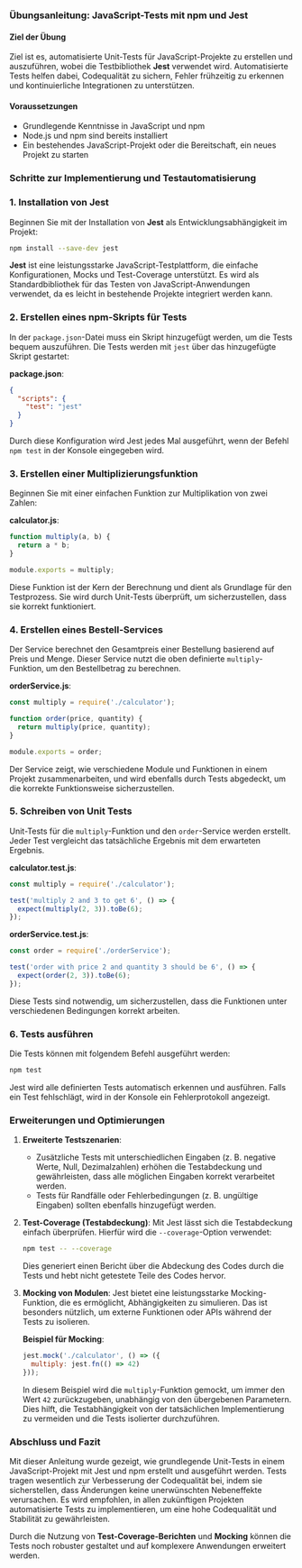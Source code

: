 ### Übungsanleitung: JavaScript-Tests mit npm und Jest

#### Ziel der Übung

Ziel ist es, automatisierte Unit-Tests für JavaScript-Projekte zu erstellen und auszuführen, wobei die Testbibliothek **Jest** verwendet wird. Automatisierte Tests helfen dabei, Codequalität zu sichern, Fehler frühzeitig zu erkennen und kontinuierliche Integrationen zu unterstützen.

#### Voraussetzungen

- Grundlegende Kenntnisse in JavaScript und npm
- Node.js und npm sind bereits installiert
- Ein bestehendes JavaScript-Projekt oder die Bereitschaft, ein neues Projekt zu starten

### Schritte zur Implementierung und Testautomatisierung

### 1. **Installation von Jest**

Beginnen Sie mit der Installation von **Jest** als Entwicklungsabhängigkeit im Projekt:
```bash
npm install --save-dev jest
```
**Jest** ist eine leistungsstarke JavaScript-Testplattform, die einfache Konfigurationen, Mocks und Test-Coverage unterstützt. Es wird als Standardbibliothek für das Testen von JavaScript-Anwendungen verwendet, da es leicht in bestehende Projekte integriert werden kann.

### 2. **Erstellen eines npm-Skripts für Tests**

In der `package.json`-Datei muss ein Skript hinzugefügt werden, um die Tests bequem auszuführen. Die Tests werden mit `jest` über das hinzugefügte Skript gestartet:

**package.json**:
```json
{
  "scripts": {
    "test": "jest"
  }
}
```
Durch diese Konfiguration wird Jest jedes Mal ausgeführt, wenn der Befehl `npm test` in der Konsole eingegeben wird.

### 3. **Erstellen einer Multiplizierungsfunktion**

Beginnen Sie mit einer einfachen Funktion zur Multiplikation von zwei Zahlen:

**calculator.js**:
```javascript
function multiply(a, b) {
  return a * b;
}

module.exports = multiply;
```
Diese Funktion ist der Kern der Berechnung und dient als Grundlage für den Testprozess. Sie wird durch Unit-Tests überprüft, um sicherzustellen, dass sie korrekt funktioniert.

### 4. **Erstellen eines Bestell-Services**

Der Service berechnet den Gesamtpreis einer Bestellung basierend auf Preis und Menge. Dieser Service nutzt die oben definierte `multiply`-Funktion, um den Bestellbetrag zu berechnen.

**orderService.js**:
```javascript
const multiply = require('./calculator');

function order(price, quantity) {
  return multiply(price, quantity);
}

module.exports = order;
```
Der Service zeigt, wie verschiedene Module und Funktionen in einem Projekt zusammenarbeiten, und wird ebenfalls durch Tests abgedeckt, um die korrekte Funktionsweise sicherzustellen.

### 5. **Schreiben von Unit Tests**

Unit-Tests für die `multiply`-Funktion und den `order`-Service werden erstellt. Jeder Test vergleicht das tatsächliche Ergebnis mit dem erwarteten Ergebnis.

**calculator.test.js**:
```javascript
const multiply = require('./calculator');

test('multiply 2 and 3 to get 6', () => {
  expect(multiply(2, 3)).toBe(6);
});
```

**orderService.test.js**:
```javascript
const order = require('./orderService');

test('order with price 2 and quantity 3 should be 6', () => {
  expect(order(2, 3)).toBe(6);
});
```
Diese Tests sind notwendig, um sicherzustellen, dass die Funktionen unter verschiedenen Bedingungen korrekt arbeiten.

### 6. **Tests ausführen**

Die Tests können mit folgendem Befehl ausgeführt werden:
```bash
npm test
```
Jest wird alle definierten Tests automatisch erkennen und ausführen. Falls ein Test fehlschlägt, wird in der Konsole ein Fehlerprotokoll angezeigt.

### Erweiterungen und Optimierungen

1. **Erweiterte Testszenarien**:
   - Zusätzliche Tests mit unterschiedlichen Eingaben (z. B. negative Werte, Null, Dezimalzahlen) erhöhen die Testabdeckung und gewährleisten, dass alle möglichen Eingaben korrekt verarbeitet werden.
   - Tests für Randfälle oder Fehlerbedingungen (z. B. ungültige Eingaben) sollten ebenfalls hinzugefügt werden.

2. **Test-Coverage (Testabdeckung)**:
   Mit Jest lässt sich die Testabdeckung einfach überprüfen. Hierfür wird die `--coverage`-Option verwendet:
   ```bash
   npm test -- --coverage
   ```
   Dies generiert einen Bericht über die Abdeckung des Codes durch die Tests und hebt nicht getestete Teile des Codes hervor.

3. **Mocking von Modulen**:
   Jest bietet eine leistungsstarke Mocking-Funktion, die es ermöglicht, Abhängigkeiten zu simulieren. Das ist besonders nützlich, um externe Funktionen oder APIs während der Tests zu isolieren.

   **Beispiel für Mocking**:
   ```javascript
   jest.mock('./calculator', () => ({
     multiply: jest.fn(() => 42)
   }));
   ```

   In diesem Beispiel wird die `multiply`-Funktion gemockt, um immer den Wert `42` zurückzugeben, unabhängig von den übergebenen Parametern. Dies hilft, die Testabhängigkeit von der tatsächlichen Implementierung zu vermeiden und die Tests isolierter durchzuführen.

### Abschluss und Fazit

Mit dieser Anleitung wurde gezeigt, wie grundlegende Unit-Tests in einem JavaScript-Projekt mit Jest und npm erstellt und ausgeführt werden. Tests tragen wesentlich zur Verbesserung der Codequalität bei, indem sie sicherstellen, dass Änderungen keine unerwünschten Nebeneffekte verursachen. Es wird empfohlen, in allen zukünftigen Projekten automatisierte Tests zu implementieren, um eine hohe Codequalität und Stabilität zu gewährleisten.

Durch die Nutzung von **Test-Coverage-Berichten** und **Mocking** können die Tests noch robuster gestaltet und auf komplexere Anwendungen erweitert werden.
